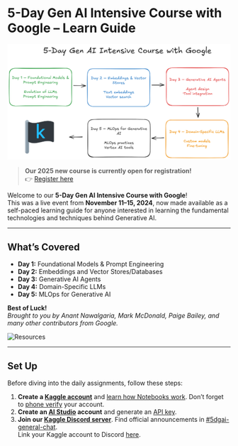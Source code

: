 # 5-Day Gen AI Intensive Course with Google – Learn Guide

<picture>
  <source srcset="docs/images/readme-dark.png" media="(prefers-color-scheme: dark)">
  <img src="docs/images/readme-light.png" alt="5-Day Gen AI Intensive Course Roadmap">
</picture>

<br>

> **Our 2025 new course is currently open for registration!**  
> 👉 [Register here](https://rsvp.withgoogle.com/events/google-generative-ai-intensive_2025q1)

Welcome to our **5-Day Gen AI Intensive Course with Google**!  
This was a live event from **November 11–15, 2024**, now made available as a self-paced learning guide for anyone interested in learning the fundamental technologies and techniques behind Generative AI.

---

## What’s Covered

- **Day 1:** Foundational Models & Prompt Engineering  
- **Day 2:** Embeddings and Vector Stores/Databases  
- **Day 3:** Generative AI Agents  
- **Day 4:** Domain-Specific LLMs  
- **Day 5:** MLOps for Generative AI  

**Best of Luck!**  
*Brought to you by Anant Nawalgaria, Mark McDonald, Paige Bailey, and many other contributors from Google.*

![Resources](https://storage.googleapis.com/kaggle-media/Images/dark_Kaggle_Tutorials.svg)

---

## Set Up

Before diving into the daily assignments, follow these steps:

1. **Create a [Kaggle account](https://www.kaggle.com/)** and [learn how Notebooks work](https://www.kaggle.com/docs/notebooks). Don’t forget to [phone verify](https://www.kaggle.com/settings) your account.
2. **Create an [AI Studio](https://aistudio.google.com) account** and generate an [API key](https://aistudio.google.com/app/apikey).
3. **Join our [Kaggle Discord server](http://discord.gg/kaggle)**. Find official announcements in [#5dgai-general-chat](https://discord.gg/C8pKnH5K).  
   Link your Kaggle account to Discord [here](https://kaggle.com/discord/confirmation).

